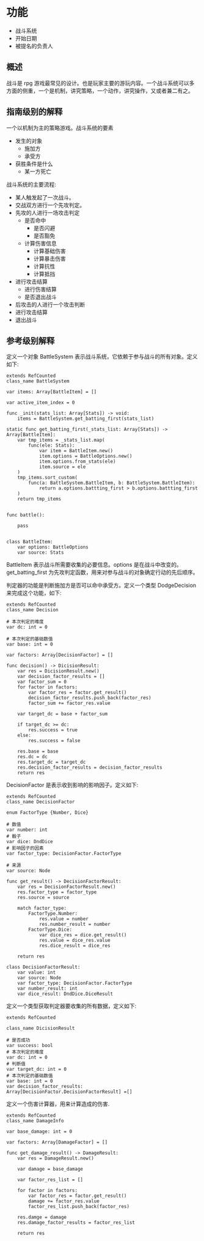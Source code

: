 # 功能

- 战斗系统
- 开始日期
- 被提名的负责人

## 概述

战斗是 rpg 游戏最常见的设计。也是玩家主要的游玩内容。一个战斗系统可以多方面的侧重，一个是机制，讲究策略，一个动作，讲究操作，又或者兼二有之。

## 指南级别的解释

一个以机制为主的策略游戏。战斗系统的要素

- 发生的对象
  - 施加方
  - 承受方
- 获胜条件是什么
  - 某一方死亡

战斗系统的主要流程:

- 某人触发起了一次战斗。
- 交战双方进行一个先攻判定。
- 先攻的人进行一场攻击判定
  - 是否命中
    - 是否闪避
    - 是否豁免
  - 计算伤害信息
    - 计算基础伤害
    - 计算暴击伤害
    - 计算抗性
    - 计算抵挡
- 进行攻击结算
  - 进行伤害结算
  - 是否退出战斗
- 后攻击的人进行一个攻击判断
- 进行攻击结算
- 退出战斗

## 参考级别解释

定义一个对象 BattleSystem 表示战斗系统，它依赖于参与战斗的所有对象。定义如下:

```gds
extends RefCounted
class_name BattleSystem

var items: Array[BattleItem] = []

var active_item_index = 0

func _init(stats_list: Array[Stats]) -> void:
	items = BattleSystem.get_batting_first(stats_list)

static func get_batting_first(_stats_list: Array[Stats]) -> Array[BattleItem]:
	var tmp_items = _stats_list.map(
		func(ele: Stats):
			var item = BattleItem.new()
			item.options = BattleOptions.new()
			item.options.from_stats(ele)
			item.source = ele
	)
	tmp_items.sort_custom(
		func(a: BattleSystem.BattleItem, b: BattleSystem.BattleItem):
			return a.options.battting_first > b.options.battting_first
	)
	return tmp_items


func battle():

	pass


class BattleItem:
	var options: BattleOptions
	var source: Stats
```

BattleItem 表示战斗所需要收集的必要信息。options 是在战斗中改变的。get_batting_first 为先攻判定函数，用来对参与战斗的对象确定行动的先后顺序。

判定器的功能是判断施加方是否可以命中承受方。定义一个类型 DodgeDecision 来完成这个功能，如下:

```gds
extends RefCounted
class_name Decision

# 本次判定的难度
var dc: int = 0

# 本次判定的基础数值
var base: int = 0

var factors: Array[DecisionFactor] = []

func decision() -> DicisionResult:
	var res = DicisionResult.new()
	var decision_factor_results = []
	var factor_sum = 0
	for factor in factors:
		var factor_res = factor.get_result()
		decision_factor_results.push_back(factor_res)
		factor_sum += factor_res.value

	var target_dc = base + factor_sum

	if target_dc >= dc:
		res.success = true
	else:
		res.success = false

	res.base = base
	res.dc = dc
	res.target_dc = target_dc
	res.decision_factor_results = decision_factor_results
	return res

```

DecisionFactor 是表示收到影响的影响因子。定义如下:

```gds
extends RefCounted
class_name DecisionFactor

enum FactorType {Number, Dice}

# 数值
var number: int
# 骰子
var dice: DndDice
# 影响因子的因素
var factor_type: DecisionFactor.FactorType

# 来源
var source: Node

func get_result() -> DecisionFactorResult:
	var res = DecisionFactorResult.new()
	res.factor_type = factor_type
	res.source = source

	match factor_type:
		FactorType.Number:
			res.value = number
			res.number_result = number
		FactorType.Dice:
			var dice_res = dice.get_result()
			res.value = dice_res.value
			res.dice_result = dice_res

	return res

class DecisionFactorResult:
	var value: int
	var source: Node
	var factor_type: DecisionFactor.FactorType
	var number_result: int
	var dice_result: DndDice.DiceResult

```

定义一个类型获取判定器要收集的所有数据，定义如下:

```gds
extends RefCounted

class_name DicisionResult

# 是否成功
var success: bool
# 本次判定的难度
var dc: int = 0
# 判断值
var target_dc: int = 0
# 本次判定的基础数值
var base: int = 0
var decision_factor_results: Array[DecisionFactor.DecisionFactorResult] =[]

```

定义一个伤害计算器，用来计算造成的伤害.

```gds
extends RefCounted
class_name DamageInfo

var base_damage: int = 0

var factors: Array[DamageFactor] = []

func get_damage_result() -> DamageResult:
    var res = DamageResult.new()

    var damage = base_damage

    var factor_res_list = []

    for factor in factors:
        var factor_res = factor.get_result()
        damage += factor_res.value
        factor_res_list.push_back(factor_res)

    res.damge = damage
    res.damage_factor_results = factor_res_list

    return res
```
